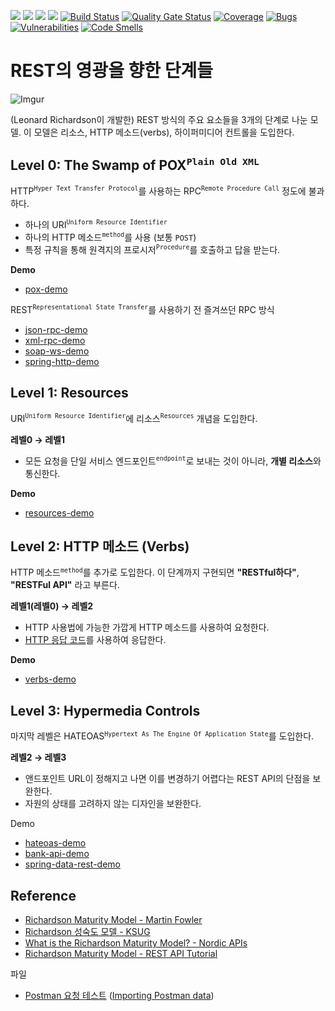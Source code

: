 ![](https://img.shields.io/github/issues/antop-dev/glory-of-rest.svg)
![](https://img.shields.io/github/forks/antop-dev/glory-of-rest.svg)
![](https://img.shields.io/github/stars/antop-dev/glory-of-rest.svg)
![](https://img.shields.io/github/license/antop-dev/glory-of-rest.svg)
[![Build Status](https://travis-ci.com/antop-dev/glory-of-rest.svg?branch=master)](https://travis-ci.com/antop-dev/glory-of-rest)
[![Quality Gate Status](https://sonarcloud.io/api/project_badges/measure?project=antop-dev_glory-of-rest&metric=alert_status)](https://sonarcloud.io/dashboard?id=antop-dev_glory-of-rest)
[![Coverage](https://sonarcloud.io/api/project_badges/measure?project=antop-dev_glory-of-rest&metric=coverage)](https://sonarcloud.io/dashboard?id=antop-dev_glory-of-rest)
[![Bugs](https://sonarcloud.io/api/project_badges/measure?project=antop-dev_glory-of-rest&metric=bugs)](https://sonarcloud.io/dashboard?id=antop-dev_glory-of-rest)
[![Vulnerabilities](https://sonarcloud.io/api/project_badges/measure?project=antop-dev_glory-of-rest&metric=vulnerabilities)](https://sonarcloud.io/dashboard?id=antop-dev_glory-of-rest)
[![Code Smells](https://sonarcloud.io/api/project_badges/measure?project=antop-dev_glory-of-rest&metric=code_smells)](https://sonarcloud.io/dashboard?id=antop-dev_glory-of-rest)

# REST의 영광을 향한 단계들

![Imgur](https://i.imgur.com/933vXkO.png)

(Leonard Richardson이 개발한) REST 방식의 주요 요소들을 3개의 단계로 나눈 모델. 이 모델은 리소스, HTTP 메소드(verbs), 하이퍼미디어 컨트롤을 도입한다.

## Level 0: The Swamp of POX<sup>`Plain Old XML`</sup>

HTTP<sup>`Hyper Text Transfer Protocol`</sup>를 사용하는 RPC<sup>`Remote Procedure Call`</sup> 정도에 불과하다.

* 하나의 URI<sup>`Uniform Resource Identifier`</sup>
* 하나의 HTTP 메소드<sup>`method`</sup>를 사용 (보통 `POST`)
* 특정 규칙을 통해 원격지의 프로시저<sup>`Procedure`</sup>를 호출하고 답을 받는다.

**Demo**

* [pox-demo](./pox-demo)

REST<sup>`Representational State Transfer`</sup>를 사용하기 전 즐겨쓰던 RPC 방식

* [json-rpc-demo](./json-rpc-demo)
* [xml-rpc-demo](./xml-rpc-demo)
* [soap-ws-demo](./soap-ws-demo)
* [spring-http-demo](./spring-http-demo)

## Level 1: Resources

URI<sup>`Uniform Resource Identifier`</sup>에 리소스<sup>`Resources`</sup> 개념을 도입한다.

**레벨0 → 레벨1**

* 모든 요청을 단일 서비스 엔드포인트<sup>`endpoint`</sup>로 보내는 것이 아니라, **개별 리소스**와 통신한다.

**Demo**

* [resources-demo](./resources-demo)

## Level 2: HTTP 메소드 (Verbs)

HTTP 메소드<sup>`method`</sup>를 추가로 도입한다. 이 단계까지 구현되면 **"RESTful하다"**, **"RESTFul API"** 라고 부른다.

**레벨1(레벨0) → 레벨2**

* HTTP 사용법에 가능한 가깝게 HTTP 메소드를 사용하여 요청한다.
* [HTTP 응답 코드](https://ko.wikipedia.org/wiki/HTTP_%EC%83%81%ED%83%9C_%EC%BD%94%EB%93%9C)를 사용하여 응답한다.

**Demo**

* [verbs-demo](./verbs-demo)

## Level 3: Hypermedia Controls

마지막 레벨은 HATEOAS<sup>`Hypertext As The Engine Of Application State`</sup>를 도입한다.

**레벨2 → 레벨3**

  * 앤드포인트 URL이 정해지고 나면 이를 변경하기 어렵다는 REST API의 단점을 보완한다.
  * 자원의 상태를 고려하지 않는 디자인을 보완한다.

Demo

* [hateoas-demo](./hateoas-demo)
* [bank-api-demo](./bank-api-demo)
* [spring-data-rest-demo](./spring-data-rest-demo)

## Reference

* [Richardson Maturity Model - Martin Fowler](https://martinfowler.com/articles/richardsonMaturityModel.html)
* [Richardson 성숙도 모델 - KSUG](https://brunch.co.kr/@pubjinson/12)
* [What is the Richardson Maturity Model? - Nordic APIs](https://nordicapis.com/what-is-the-richardson-maturity-model/)
* [Richardson Maturity Model - REST API Tutorial](https://restfulapi.net/richardson-maturity-model/)

파일

* [Postman 요청 테스트](./assets/postman-collection.json) ([Importing Postman data](https://learning.getpostman.com/docs/postman/collections/data_formats/#importing-postman-data))